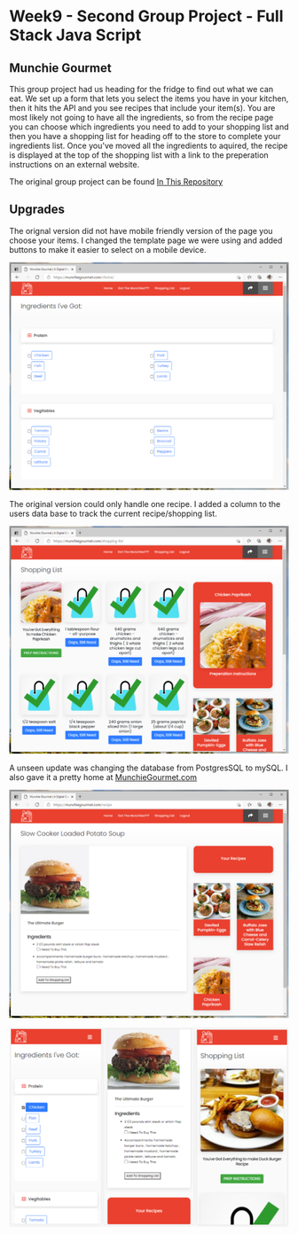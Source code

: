# Week9 - Second Group Project - Full Stack Java Script

## Munchie Gourmet
This group project had us heading for the fridge to find out what we can eat. We set up a form that lets you select the items you have in your kitchen, then it hits the API and you see recipes that include your item(s). You are most likely not going to have all the ingredients, so from the recipe page you can choose which ingredients you need to add to your shopping list and then you have a shopping list for heading off to the store to complete your ingredients list. Once you've moved all the ingredients to aquired, the recipe is displayed at the top of the shopping list with a link to the preperation instructions on an external website.

The original group project can be found [In This Repository](https://github.com/Murphy-ZJ/food-in-fridge)

## Upgrades
The orignal version did not have mobile friendly version of the page you choose your items. I changed the template page we were using and added buttons to make it easier to select on a mobile device.

![](assets/img/ingredesktop.png)

The original version could only handle one recipe. I added a column to the users data base to track the current recipe/shopping list.

![](assets/img/shoppinglistdesktop.png)

A unseen update was changing the database from PostgresSQL to mySQL. I also gave it a pretty home at [MunchieGourmet.com](https://munchiegourmet.com/)

![](assets/img/recipedesktop.png)

![](assets/img/mobile.png)
